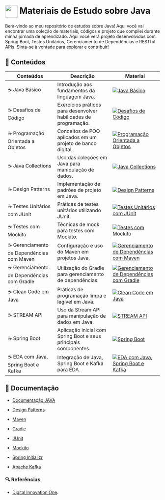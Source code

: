 # [<img src="https://skillicons.dev/icons?i=java&theme=light" width="40" align="center">](https://www.java.com/) Materiais de Estudo sobre Java

Bem-vindo ao meu repositório de estudos sobre Java! Aqui você vai encontrar uma coleção de materiais, códigos e projeto que compilei durante minha jornada de aprendizado. Aqui você verá projeto desenvolvidos com Spring Boot, Testes Unitários, Gerenciamento de Dependências e RESTful APIs. Sinta-se à vontade para explorar e contribuir!

## 📂 Conteúdos

| Conteúdos | Descrição | Material |
|----------|-----------| -------- |
| ☕ Java Básico | Introdução aos fundamentos da linguagem Java. | [![Java Básico](https://img.shields.io/badge/Ver%20Material-B07219?style=for-the-badge)](https://github.com/joschonarth/dio-java/tree/main/java-basico) |
| ☕ Desafios de Código | Exercícios práticos para desenvolver habilidades de programação. | [![Desafios de Código](https://img.shields.io/badge/Ver%20Material-B07219?style=for-the-badge)](https://github.com/joschonarth/dio-java/tree/main/java-basico/code-challenges) |
| ☕ Programação Orientada a Objetos | Conceitos de POO aplicados em um projeto de banco digital. | [![Programação Orientada a Objetos](https://img.shields.io/badge/Ver%20Material-B07219?style=for-the-badge)](https://github.com/joschonarth/dio-java/tree/main/banco-digital-poo) |
| ☕ Java Collections | Uso das coleções em Java para manipulação de dados. | [![Java Collections](https://img.shields.io/badge/Ver%20Material-B07219?style=for-the-badge)](https://github.com/joschonarth/dio-java/tree/main/java-collections) |
| ☕ Design Patterns | Implementação de padrões de projeto em Java. | [![Design Patterns](https://img.shields.io/badge/Ver%20Material-B07219?style=for-the-badge)](https://github.com/joschonarth/dio-java/tree/main/java-design-patterns) |
| ☕ Testes Unitários com JUnit | Práticas de testes unitários utilizando JUnit. | [![Testes Unitários com JUnit](https://img.shields.io/badge/Ver%20Material-B07219?style=for-the-badge)](https://github.com/joschonarth/dio-java/tree/main/java-junit) |
| ☕ Testes com Mockito | Técnicas de mock para testes com Mockito. | [![Testes com Mockito](https://img.shields.io/badge/Ver%20Material-B07219?style=for-the-badge)](https://github.com/joschonarth/dio-java/tree/main/java-mockito) |
| ☕ Gerenciamento de Dependências com Maven | Configuração e uso do Maven em projetos Java. | [![Gerenciamento de Dependências com Maven](https://img.shields.io/badge/Ver%20Material-B07219?style=for-the-badge)](https://github.com/joschonarth/dio-java/tree/main/java-maven) |
| ☕ Gerenciamento de Dependências com Gradle | Utilização do Gradle para gerenciamento de dependências. | [![Gerenciamento de Dependências com Gradle](https://img.shields.io/badge/Ver%20Material-B07219?style=for-the-badge)](https://github.com/joschonarth/dio-java/tree/main/java-gradle) |
| ☕ Clean Code em Java | Práticas de programação limpa e legível em Java. | [![Clean Code em Java](https://img.shields.io/badge/Ver%20Material-B07219?style=for-the-badge)](https://github.com/joschonarth/dio-java/tree/main/java-clean-code) |
| ☕ STREAM API | Uso da Stream API para manipulação de dados em Java. | [![STREAM API](https://img.shields.io/badge/Ver%20Material-B07219?style=for-the-badge)](https://github.com/joschonarth/dio-java/tree/main/stream-api) |
| ☕ Spring Boot | Aplicação inicial com Spring Boot e seus principais componentes. | [![Spring Boot](https://img.shields.io/badge/Ver%20Material-B07219?style=for-the-badge)](https://github.com/joschonarth/dio-java/tree/main/spring-boot) |
| ☕ EDA com Java, Spring Boot e Kafka | Integração de Java, Spring Boot e Kafka para EDA. | [![EDA com Java, Spring Boot e Kafka](https://img.shields.io/badge/Ver%20Material-B07219?style=for-the-badge)](https://github.com/joschonarth/dio-java/tree/main/java-spring-kafka) |



## 📄 Documentação
- [Documentação JAVA](https://docs.oracle.com/javase/7/docs/api/java/lang/String.html)
- [Design Patterns](https://refactoring.guru/design-patterns)

- [Maven](https://maven.apache.org/)
- [Gradle](https://gradle.org/)
- [JUnit](https://junit.org/junit5/)
- [Mockito](https://site.mockito.org/)
- [Spring Initializr](https://start.spring.io/)
- [Apache Kafka](https://kafka.apache.org/)

### 🔍 Referências
- [Digital Innovation One](https://web.dio.me/).

